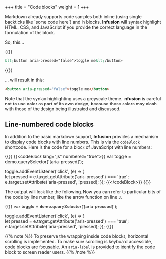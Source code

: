 +++
title = "Code blocks"
weight = 1
+++

Markdown already supports code samples both inline (using single backticks like \`some code here\`) and in blocks. **Infusion** will syntax highlight HTML, CSS, and JavaScript if you provide the correct language in the formulation of the block.

So, this&hellip;

{{<codeBlock>}}
```html
&lt;button aria-pressed="false">toggle me&lt;/button>
```
{{</codeBlock>}}

&hellip; will result in this:

```html
<button aria-pressed="false">toggle me</button>
```

Note that the syntax highlighting uses a greyscale theme. **Infusion** is careful not to use color as part of its own design, because these colors may clash with those of the design being illustrated and discussed.

## Line-numbered code blocks

In addition to the basic markdown support, **Infusion** provides a mechanism to display code blocks with line numbers. This is via the `codeBlock` shortcode. Here is the code for a block of JavaScript with line numbers:

{{<codeBlock>}}
&#x7b;{&lt;codeBlock lang="js" numbered="true">}}
var toggle = demo.querySelector('[aria-pressed]');

toggle.addEventListener('click', (e) => {  
  let pressed = e.target.getAttribute('aria-pressed') === 'true';
  e.target.setAttribute('aria-pressed', !pressed);
});
&#x7b;{&lt;/codeBlock>}}
{{</codeBlock>}}

The output will look like the following. Now you can refer to particular bits of the code by line number, like the arrow function on line `3`.

{{<codeBlock lang="js" numbered="true">}}
var toggle = demo.querySelector('[aria-pressed]');

toggle.addEventListener('click', (e) => {  
  let pressed = e.target.getAttribute('aria-pressed') === 'true';
  e.target.setAttribute('aria-pressed', !pressed);
});
{{</codeBlock>}}

{{% note %}}
To preserve the wrapping inside code blocks, horizontal scrolling is implemented. To make sure scrolling is keyboard accessible, code blocks are focusable. An `aria-label` is provided to identify the code block to screen reader users.
{{% /note %}}
